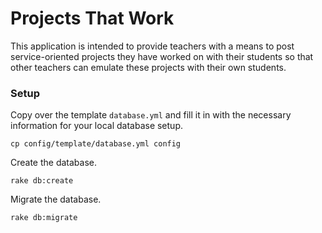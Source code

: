 # Projects That Work

This application is intended to provide teachers with a means to post service-oriented projects they have worked on with their students so that other teachers can emulate these projects with their own students.

### Setup

Copy over the template `database.yml` and fill it in with the necessary information for your local database setup.

    cp config/template/database.yml config

Create the database.

    rake db:create

Migrate the database.

    rake db:migrate
